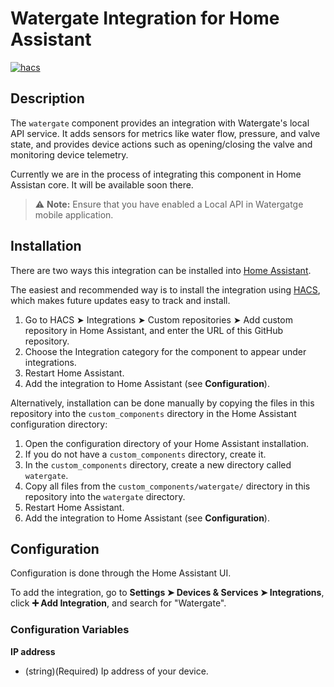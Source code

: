 # Watergate Integration for Home Assistant

[![hacs][hacsbadge]](hacs)

## Description

The `watergate` component provides an integration with Watergate's local API service. It adds sensors for metrics like water flow, pressure, and valve state, and provides device actions such as opening/closing the valve and monitoring device telemetry.

Currently we are in the process of integrating this component in Home Assistan core. It will be available soon there.

> ⚠️ **Note:** Ensure that you have enabled a Local API in Watergatge mobile application.


## Installation

There are two ways this integration can be installed into [Home Assistant](https://www.home-assistant.io).

The easiest and recommended way is to install the integration using [HACS](https://hacs.xyz), which makes future updates easy to track and install.

1. Go to HACS ➤ Integrations ➤ Custom repositories ➤ Add custom repository in Home Assistant, and enter the URL of this GitHub repository.
2. Choose the Integration category for the component to appear under integrations.
3. Restart Home Assistant.
4. Add the integration to Home Assistant (see **Configuration**).

Alternatively, installation can be done manually by copying the files in this repository into the `custom_components` directory in the Home Assistant configuration directory:

1. Open the configuration directory of your Home Assistant installation.
2. If you do not have a `custom_components` directory, create it.
3. In the `custom_components` directory, create a new directory called `watergate`.
4. Copy all files from the `custom_components/watergate/` directory in this repository into the `watergate` directory.
5. Restart Home Assistant.
6. Add the integration to Home Assistant (see **Configuration**).

## Configuration

Configuration is done through the Home Assistant UI.

To add the integration, go to **Settings ➤ Devices & Services ➤ Integrations**, click **➕ Add Integration**, and search for "Watergate".

### Configuration Variables

**IP address**

- (string)(Required) Ip address of your device.


[hacs]: https://github.com/custom-components/hacs
[hacsbadge]: https://img.shields.io/badge/HACS-Default-orange.svg?style=for-the-badge
